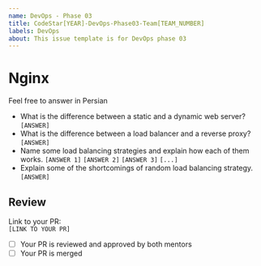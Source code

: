 ```yaml
---
name: DevOps - Phase 03
title: CodeStar[YEAR]-DevOps-Phase03-Team[TEAM_NUMBER]
labels: DevOps
about: This issue template is for DevOps phase 03
---
```


# Nginx

Feel free to answer in Persian
- What is the difference between a static and a dynamic web server?
  `[ANSWER]`
- What is the difference between a load balancer and a reverse proxy?
  `[ANSWER]`
- Name some load balancing strategies and explain how each of them works.
  `[ANSWER 1]`
  `[ANSWER 2]`
  `[ANSWER 3]`
  `[...]`
- Explain some of the shortcomings of random load balancing strategy.
  `[ANSWER]`
## Review
Link to your PR:  
`[LINK TO YOUR PR]`  
 - [ ] Your PR is reviewed and approved by both mentors
 - [ ] Your PR is merged
